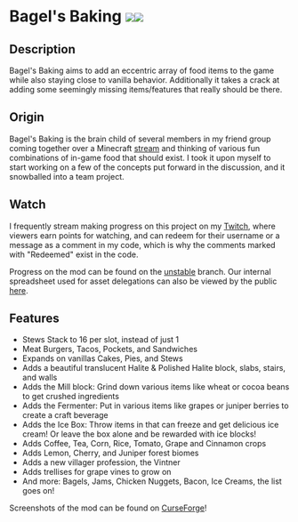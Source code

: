 # Bagel's Baking [![](http://cf.way2muchnoise.eu/full_bagels-baking_downloads.svg)![](http://cf.way2muchnoise.eu/versions/bagels-baking.svg)](https://curseforge.com/minecraft/mc-mods/bagels-baking)

## Description
Bagel's Baking aims to add an eccentric array of food items to the game while also staying close to vanilla
behavior. Additionally it takes a crack at adding some seemingly missing items/features that really should
be there.

## Origin
Bagel's Baking is the brain child of several members in my friend group coming together over a 
Minecraft [stream](https://twitch.tv/rrricohu) and thinking of various fun combinations of in-game 
food that should exist. I took it upon myself to start working on a few of the concepts put forward
in the discussion, and it snowballed into a team project.

## Watch
I frequently stream making progress on this project on my [Twitch](https://twitch.tv/hugeblank), where
viewers earn points for watching, and can redeem for their username or a message as a comment in my code,
which is why the comments marked with "Redeemed" exist in the code.

Progress on the mod can be found on the [unstable](https://github.com/hugeblank/Bagels_Baking/tree/unstable) branch.
Our internal spreadsheet used for asset delegations can also be viewed by the public 
[here](https://docs.google.com/spreadsheets/d/1-o5NGUhOnoCGtk7y73OyeZELCU1yozdjGx30be9ZYrQ).

## Features
- Stews Stack to 16 per slot, instead of just 1
- Meat Burgers, Tacos, Pockets, and Sandwiches
- Expands on vanillas Cakes, Pies, and Stews
- Adds a beautiful translucent Halite & Polished Halite block, slabs, stairs, and walls
- Adds the Mill block: Grind down various items like wheat or cocoa beans to get 
  crushed ingredients
- Adds the Fermenter: Put in various items like grapes or juniper berries to create a craft beverage
- Adds the Ice Box: Throw items in that can freeze and get delicious ice cream! Or leave the box 
  alone and be rewarded with ice blocks!
- Adds Coffee, Tea, Corn, Rice, Tomato, Grape and Cinnamon crops
- Adds Lemon, Cherry, and Juniper forest biomes
- Adds a new villager profession, the Vintner
- Adds trellises for grape vines to grow on
- And more: Bagels, Jams, Chicken Nuggets, Bacon, Ice Creams, the list 
  goes on!

Screenshots of the mod can be found on [CurseForge](https://www.curseforge.com/minecraft/mc-mods/bagels-baking/screenshots)!
